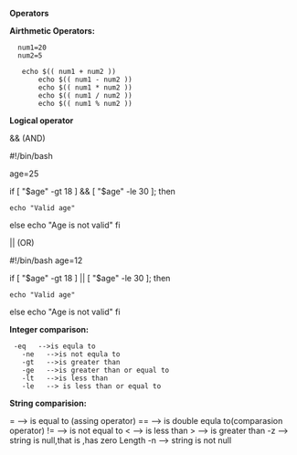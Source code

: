 **Operators**

**Airthmetic Operators:**

      num1=20
      num2=5
		   
       echo $(( num1 + num2 ))
		   echo $(( num1 - num2 ))
		   echo $(( num1 * num2 ))
		   echo $(( num1 / num2 ))
		   echo $(( num1 % num2 ))


**Logical operator**

&& (AND)

#!/bin/bash

age=25

if [ "$age" -gt 18 ] && [ "$age" -le 30 ]; then
    
    echo "Valid age"
else
    echo "Age is not valid"
fi


|| (OR)


#!/bin/bash
age=12

if [ "$age" -gt 18 ] || [ "$age" -le 30 ]; then
    
    echo "Valid age"
else
    echo "Age is not valid"
fi


**Integer comparison:**


     -eq   -->is equla to
	   -ne   -->is not equla to
	   -gt   -->is greater than
	   -ge   -->is greater than or equal to
	   -lt   -->is less than
	   -le   --> is less than or equal to


**String comparision:**

  =   --> is equal to (assing operator)
	==  --> is double equla to(comparasion operator)
	!=  --> is not equal to 
	<   --> is less than
	>   --> is greater than
	-z  --> string is null,that is ,has zero Length
	-n  --> string is not null






     
